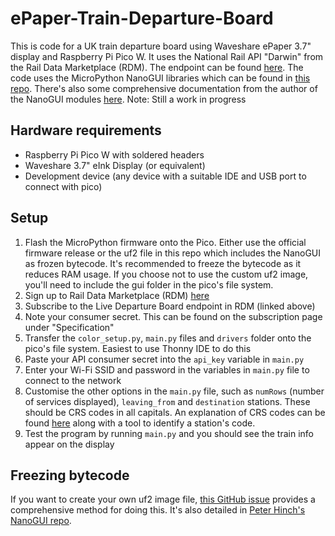 # ePaper-Train-Departure-Board
This is code for a UK train departure board using Waveshare ePaper 3.7" display and Raspberry Pi Pico W. It uses the National Rail API "Darwin" from the Rail Data Marketplace (RDM). The endpoint can be found [here](https://raildata.org.uk/dataProduct/P-9a01dd96-7211-4912-bcbb-c1b5d2e35609/overview). The code uses the MicroPython NanoGUI libraries which can be found in [this repo](https://github.com/waveshareteam/Pico_ePaper_Code). There's also some comprehensive documentation from the author of the NanoGUI modules [here](https://github.com/peterhinch/micropython-nano-gui).
Note: Still a work in progress
## Hardware requirements
- Raspberry Pi Pico W with soldered headers
- Waveshare 3.7" eInk Display (or equivalent)
- Development device (any device with a suitable IDE and USB port to connect with pico)
## Setup
1. Flash the MicroPython firmware onto the Pico. Either use the official firmware release or the uf2 file in this repo which includes the NanoGUI as frozen bytecode. It's recommended to freeze the bytecode as it reduces RAM usage. If you choose not to use the custom uf2 image, you'll need to include the gui folder in the pico's file system.
2. Sign up to Rail Data Marketplace (RDM) [here](https://raildata.org.uk/)
3. Subscribe to the Live Departure Board endpoint in RDM (linked above)
4. Note your consumer secret. This can be found on the subscription page under "Specification"
5. Transfer the `color_setup.py`, `main.py` files and `drivers` folder onto the pico's file system. Easiest to use Thonny IDE to do this
6. Paste your API consumer secret into the `api_key` variable in `main.py`
7. Enter your Wi-Fi SSID and password in the variables in `main.py` file to connect to the network
8. Customise the other options in the `main.py` file, such as `numRows` (number of services displayed), `leaving_from` and `destination` stations. These should be CRS codes in all capitals. An explanation of CRS codes can be found [here](https://www.rail-record.co.uk/railway-location-codes/) along with a tool to identify a station's code.
9. Test the program by running `main.py` and you should see the train info appear on the display
## Freezing bytecode
If you want to create your own uf2 image file, [this GitHub issue](https://github.com/orgs/micropython/discussions/13019) provides a comprehensive method for doing this. It's also detailed in [Peter Hinch's NanoGUI repo](https://github.com/peterhinch/micropython-nano-gui?tab=readme-ov-file#appendix-1-freezing-bytecode).
   
